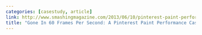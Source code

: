 ```yaml
---
categories: [casestudy, article]
link: http://www.smashingmagazine.com/2013/06/10/pinterest-paint-performance-case-study/
title: "Gone In 60 Frames Per Second: A Pinterest Paint Performance Case Study"
---
```

